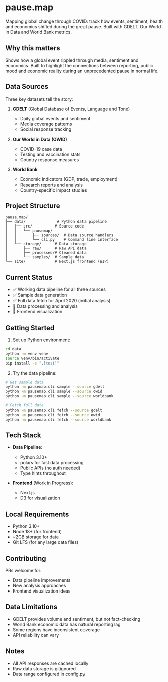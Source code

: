 # pause.map

Mapping global change through COVID: track how events, sentiment, health and economics shifted during the great pause. Built with GDELT, Our World in Data and World Bank metrics.

## Why this matters
Shows how a global event rippled through media, sentiment and economics. Built to highlight the connections between reporting, public mood and economic reality during an unprecedented pause in normal life.

## Data Sources

Three key datasets tell the story:

1. **GDELT** (Global Database of Events, Language and Tone)
   - Daily global events and sentiment
   - Media coverage patterns
   - Social response tracking

2. **Our World in Data (OWID)**
   - COVID-19 case data
   - Testing and vaccination stats
   - Country response measures

3. **World Bank**
   - Economic indicators (GDP, trade, employment)
   - Research reports and analysis
   - Country-specific impact studies

## Project Structure
```
pause.map/
├── data/              # Python data pipeline
│   ├── src/          # Source code
│   │   └── pausemap/ 
│   │       ├── sources/  # Data source handlers
│   │       └── cli.py    # Command line interface
│   └── storage/      # Data storage
│       ├── raw/      # Raw API data
│       ├── processed/# Cleaned data
│       └── samples/  # Sample data
└── site/             # Next.js frontend (WIP)
```

## Current Status

- ✅ Working data pipeline for all three sources
- ✅ Sample data generation
- ✅ Full data fetch for April 2020 (initial analysis)
- 🚧 Data processing and analysis
- 🚧 Frontend visualization  

## Getting Started

1. Set up Python environment:
```bash
cd data
python -m venv venv
source venv/bin/activate
pip install -e ".[test]"
```

2. Try the data pipeline:
```bash
# Get sample data
python -m pausemap.cli sample --source gdelt
python -m pausemap.cli sample --source owid
python -m pausemap.cli sample --source worldbank

# Fetch full data
python -m pausemap.cli fetch --source gdelt
python -m pausemap.cli fetch --source owid
python -m pausemap.cli fetch --source worldbank
```

## Tech Stack

- **Data Pipeline**: 
  - Python 3.10+
  - polars for fast data processing
  - Public APIs (no auth needed)
  - Type hints throughout

- **Frontend** (Work in Progress):
  - Next.js
  - D3 for visualization

## Local Requirements

- Python 3.10+
- Node 18+ (for frontend)
- ~2GB storage for data
- Git LFS (for any large data files)

## Contributing

PRs welcome for:
- Data pipeline improvements
- New analysis approaches
- Frontend visualization ideas

## Data Limitations

- GDELT provides volume and sentiment, but not fact-checking
- World Bank economic data has natural reporting lag
- Some regions have inconsistent coverage
- API reliability can vary

## Notes

- All API responses are cached locally
- Raw data storage is gitignored
- Date range configured in config.py